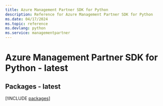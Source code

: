 ```yaml
---
title: Azure Management Partner SDK for Python
description: Reference for Azure Management Partner SDK for Python
ms.date: 04/17/2024
ms.topic: reference
ms.devlang: python
ms.service: managementpartner
---
```

# Azure Management Partner SDK for Python - latest
## Packages - latest
[!INCLUDE [packages](management-partner-index.md)]